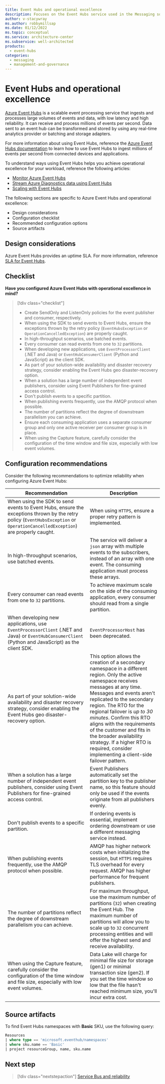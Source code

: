 ```yaml
---
title: Event Hubs and operational excellence
description: Focuses on the Event Hubs service used in the Messaging solution to provide best-practice, configuration recommendations, and design considerations related to Operational excellence.
author: v-stacywray
ms.author: robbymillsap
ms.date: 01/12/2022
ms.topic: conceptual
ms.service: architecture-center
ms.subservice: well-architected
products:
  - event-hubs
categories:
  - messaging
  - management-and-governance
---
```


# Event Hubs and operational excellence

[Azure Event Hubs](/azure/event-hubs/event-hubs-about) is a scalable event processing service that ingests and processes large volumes of events and data, with low latency and high reliability. It can receive and process millions of events per second. Data sent to an event hub can be transformed and stored by using any real-time analytics provider or batching and storage adapters.

For more information about using Event Hubs, reference the [Azure Event Hubs documentation](/azure/event-hubs/) to learn how to use Event Hubs to ingest millions of events per second from connected devices and applications.

To understand ways using Event Hubs helps you achieve operational excellence for your workload, reference the following articles:

- [Monitor Azure Event Hubs](/azure/event-hubs/monitor-event-hubs)
- [Stream Azure Diagnostics data using Event Hubs](/azure/azure-monitor/agents/diagnostics-extension-stream-event-hubs)
- [Scaling with Event Hubs](/azure/event-hubs/event-hubs-scalability)

The following sections are specific to Azure Event Hubs and operational excellence:

- Design considerations
- Configuration checklist
- Recommended configuration options
- Source artifacts

## Design considerations

Azure Event Hubs provides an uptime SLA. For more information, reference [SLA for Event Hubs](https://azure.microsoft.com/support/legal/sla/event-hubs/v1_0/).

## Checklist

**Have you configured Azure Event Hubs with operational excellence in mind?**

> [!div class="checklist"]
> - Create SendOnly and ListenOnly policies for the event publisher and consumer, respectively.
> - When using the SDK to send events to Event Hubs, ensure the exceptions thrown by the retry policy (`EventHubsException` or `OperationCancelledException`) are properly caught.
> - In high-throughput scenarios, use batched events.
> - Every consumer can read events from one to `32` partitions.
> - When developing new applications, use `EventProcessorClient` (.NET and Java) or `EventHubConsumerClient` (Python and JavaScript) as the client SDK.
> - As part of your solution-wide availability and disaster recovery strategy, consider enabling the Event Hubs geo disaster-recovery option.
> - When a solution has a large number of independent event publishers, consider using Event Publishers for fine-grained access control.
> - Don't publish events to a specific partition.
> - When publishing events frequently, use the AMQP protocol when possible.
> - The number of partitions reflect the degree of downstream parallelism you can achieve.
> - Ensure each consuming application uses a separate consumer group and only one active receiver per consumer group is in place.
> - When using the Capture feature, carefully consider the configuration of the time window and file size, especially with low event volumes.

## Configuration recommendations

Consider the following recommendations to optimize reliability when configuring Azure Event Hubs:

|Recommendation|Description|
|--------------|-----------|
|When using the SDK to send events to Event Hubs, ensure the exceptions thrown by the retry policy (`EventHubsException` or `OperationCancelledException`) are properly caught.|When using `HTTPS`, ensure a proper retry pattern is implemented.|
|In high-throughput scenarios, use batched events.|The service will deliver a `json` array with multiple events to the subscribers, instead of an array with one event. The consuming application must process these arrays.|
|Every consumer can read events from one to `32` partitions.|To achieve maximum scale on the side of the consuming application, every consumer should read from a single partition.|
|When developing new applications, use `EventProcessorClient` (.NET and Java) or `EventHubConsumerClient` (Python and JavaScript) as the client SDK.|`EventProcessorHost` has been deprecated.|
|As part of your solution-wide availability and disaster recovery strategy, consider enabling the Event Hubs geo disaster-recovery option.|This option allows the creation of a secondary namespace in a different region. Only the active namespace receives messages at any time. Messages and events aren't replicated to the secondary region. The RTO for the regional failover is *up to 30 minutes*. Confirm this RTO aligns with the requirements of the customer and fits in the broader availability strategy. If a higher RTO is required, consider implementing a client-side failover pattern.|
|When a solution has a large number of independent event publishers, consider using Event Publishers for fine-grained access control.|Event Publishers automatically set the partition key to the publisher name, so this feature should only be used if the events originate from all publishers evenly.|
|Don't publish events to a specific partition.|If ordering events is essential, implement ordering downstream or use a different messaging service instead.|
|When publishing events frequently, use the AMQP protocol when possible.| AMQP has higher network costs when initializing the session, but `HTTPS` requires TLS overhead for every request. AMQP has higher performance for frequent publishers.|
|The number of partitions reflect the degree of downstream parallelism you can achieve.|For maximum throughput, use the maximum number of partitions (`32`) when creating the Event Hub. The maximum number of partitions will allow you to scale up to `32` concurrent processing entities and will offer the highest send and receive availability.|
|When using the Capture feature, carefully consider the configuration of the time window and file size, especially with low event volumes.|Data Lake will charge for minimal file size for storage (gen1) or minimal transaction size (gen2). If you set the time window so low that the file hasn't reached minimum size, you'll incur extra cost.|

## Source artifacts

To find Event Hubs namespaces with **Basic** SKU, use the following query:

```sql
Resources 
| where type == 'microsoft.eventhub/namespaces'
| where sku.name == 'Basic'
| project resourceGroup, name, sku.name
```

## Next step

> [!div class="nextstepaction"]
> [Service Bus and reliability](../service-bus/reliability.md)